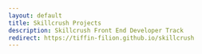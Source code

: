 ```yaml
---
layout: default
title: Skillcrush Projects
description: Skillcrush Front End Developer Track
redirect: https://tiffin-filion.github.io/skillcrush
---
```

